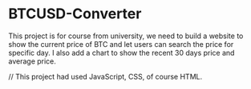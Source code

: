 # BTCUSD-Converter

This project is for course from university, we need to build a website to show the current price of BTC and let users can search the price for specific day.
I also add a chart to show the recent 30 days price and average price.

//
This project had used JavaScript, CSS, of course HTML. 
